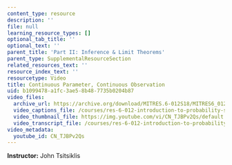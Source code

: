 ```yaml
---
content_type: resource
description: ''
file: null
learning_resource_types: []
optional_tab_title: ''
optional_text: ''
parent_title: 'Part II: Inference & Limit Theorems'
parent_type: SupplementalResourceSection
related_resources_text: ''
resource_index_text: ''
resourcetype: Video
title: Continuous Parameter, Continuous Observation
uid: b1099478-a1fc-3ae5-8b48-7735b0204b87
video_files:
  archive_url: https://archive.org/download/MITRES.6-012S18/MITRES6_012S18_L14-07_300k.mp4
  video_captions_file: /courses/res-6-012-introduction-to-probability-spring-2018/ef6d8fe8de1f5131a3f017d805fcbd3d_CN_TJBPv2Qs.vtt
  video_thumbnail_file: https://img.youtube.com/vi/CN_TJBPv2Qs/default.jpg
  video_transcript_file: /courses/res-6-012-introduction-to-probability-spring-2018/3016455f2f2b2585c61e7c39e5346c56_CN_TJBPv2Qs.pdf
video_metadata:
  youtube_id: CN_TJBPv2Qs
---
```


**Instructor:** John Tsitsiklis